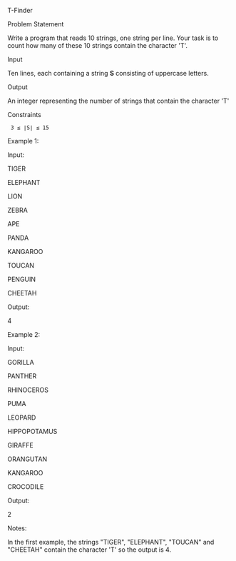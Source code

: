 T-Finder

Problem Statement

Write a program that reads 10 strings, one string per line. Your task is to count how many of these 10 strings contain the character 'T'.

Input

Ten lines, each containing a string **S** consisting of uppercase letters.

Output

An integer representing the number of strings that contain the character 'T'

Constraints

     3 ≤ ∣S∣ ≤ 15

Example 1:

Input:

TIGER

ELEPHANT

LION

ZEBRA

APE

PANDA

KANGAROO

TOUCAN

PENGUIN

CHEETAH

Output:

4

Example 2:

Input:

GORILLA

PANTHER

RHINOCEROS

PUMA

LEOPARD

HIPPOPOTAMUS

GIRAFFE

ORANGUTAN

KANGAROO

CROCODILE

Output:

2

Notes:

In the first example, the strings "TIGER", "ELEPHANT", "TOUCAN" and "CHEETAH" contain the character 'T' so the output is 4.
